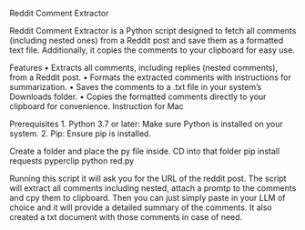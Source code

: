 Reddit Comment Extractor

Reddit Comment Extractor is a Python script designed to fetch all comments (including nested ones) from a Reddit post and save them as a formatted text file. 
Additionally, it copies the comments to your clipboard for easy use. 

Features
	•	Extracts all comments, including replies (nested comments), from a Reddit post.
	•	Formats the extracted comments with instructions for summarization.
	•	Saves the comments to a .txt file in your system’s Downloads folder.
	•	Copies the formatted comments directly to your clipboard for convenience.
 Instruction for Mac

 Prerequisites
	1.	Python 3.7 or later: Make sure Python is installed on your system. 
	2.	Pip: Ensure pip is installed.

Create a folder and place the py file inside.
CD into that folder
pip install requests pyperclip
python red.py

Running this script it will ask you for the URL of the reddit post.
The script will extract all comments including nested, attach a promtp to the comments and cpy them to clipboard.
Then you can just simply paste in your LLM of choice and it will provide a detailed summary of the comments.
It also created a txt document with those comments in case of need.
